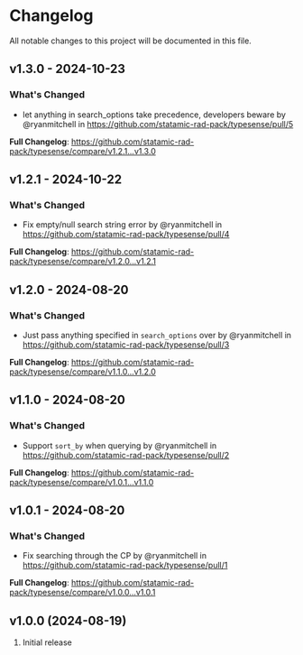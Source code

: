 # Changelog

All notable changes to this project will be documented in this file.

## v1.3.0 - 2024-10-23

### What's Changed

* let anything in search_options take precedence, developers beware by @ryanmitchell in https://github.com/statamic-rad-pack/typesense/pull/5

**Full Changelog**: https://github.com/statamic-rad-pack/typesense/compare/v1.2.1...v1.3.0

## v1.2.1 - 2024-10-22

### What's Changed

* Fix empty/null search string error by @ryanmitchell in https://github.com/statamic-rad-pack/typesense/pull/4

**Full Changelog**: https://github.com/statamic-rad-pack/typesense/compare/v1.2.0...v1.2.1

## v1.2.0 - 2024-08-20

### What's Changed

* Just pass anything specified in `search_options` over by @ryanmitchell in https://github.com/statamic-rad-pack/typesense/pull/3

**Full Changelog**: https://github.com/statamic-rad-pack/typesense/compare/v1.1.0...v1.2.0

## v1.1.0 - 2024-08-20

### What's Changed

* Support `sort_by` when querying by @ryanmitchell in https://github.com/statamic-rad-pack/typesense/pull/2

**Full Changelog**: https://github.com/statamic-rad-pack/typesense/compare/v1.0.1...v1.1.0

## v1.0.1 - 2024-08-20

### What's Changed

* Fix searching through the CP by @ryanmitchell in https://github.com/statamic-rad-pack/typesense/pull/1

**Full Changelog**: https://github.com/statamic-rad-pack/typesense/compare/v1.0.0...v1.0.1

## v1.0.0 (2024-08-19)

1. Initial release
